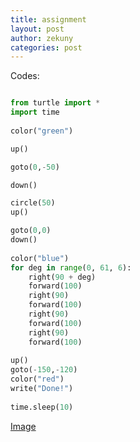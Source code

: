```yaml
---
title: assignment
layout: post
author: zekuny
categories: post
---
```


Codes:
```python

from turtle import *
import time
 
color("green")

up()

goto(0,-50)

down()

circle(50)
up()

goto(0,0)
down()
 
color("blue")
for deg in range(0, 61, 6):
    right(90 + deg)
    forward(100)
    right(90)
    forward(100)
    right(90)
    forward(100)
    right(90)
    forward(100)
     
up()
goto(-150,-120)
color("red")
write("Done!")
 
time.sleep(10)
```

[Image](http://www.flickr.com/photos/101499875@N07/9712377954/)

